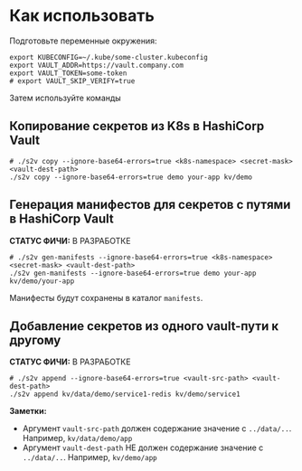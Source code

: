 # Как использовать

Подготовьте переменные окружения:

```shell
export KUBECONFIG=~/.kube/some-cluster.kubeconfig
export VAULT_ADDR=https://vault.company.com
export VAULT_TOKEN=some-token
# export VAULT_SKIP_VERIFY=true
```

Затем используйте команды

## Копирование секретов из K8s в HashiCorp Vault

```shell
# ./s2v copy --ignore-base64-errors=true <k8s-namespace> <secret-mask> <vault-dest-path>
./s2v copy --ignore-base64-errors=true demo your-app kv/demo
```

## Генерация манифестов для секретов с путями в HashiCorp Vault

**СТАТУС ФИЧИ:** В РАЗРАБОТКЕ

```shell
# ./s2v gen-manifests --ignore-base64-errors=true <k8s-namespace> <secret-mask> <vault-dest-path>
./s2v gen-manifests --ignore-base64-errors=true demo your-app kv/demo/your-app
```

Манифесты будут сохранены в каталог `manifests`.

## Добавление секретов из одного vault-пути к другому

**СТАТУС ФИЧИ:** В РАЗРАБОТКЕ

```shell
# ./s2v append --ignore-base64-errors=true <vault-src-path> <vault-dest-path>
./s2v append kv/data/demo/service1-redis kv/demo/service1
```

**Заметки:**
- Аргумент `vault-src-path` должен содержание значение с `../data/..`. Например, `kv/data/demo/app`
- Аргумент `vault-dest-path` НЕ должен содержание значение с `../data/..`. Например, `kv/demo/app`